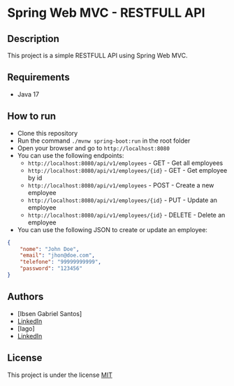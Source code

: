 # Spring Web MVC - RESTFULL API

## Description
This project is a simple RESTFULL API using Spring Web MVC.

## Requirements
- Java 17

## How to run
- Clone this repository
- Run the command `./mvnw spring-boot:run` in the root folder
- Open your browser and go to `http://localhost:8080`
- You can use the following endpoints:
    - `http://localhost:8080/api/v1/employees` - GET - Get all employees
    - `http://localhost:8080/api/v1/employees/{id}` - GET - Get employee by id
    - `http://localhost:8080/api/v1/employees` - POST - Create a new employee
    - `http://localhost:8080/api/v1/employees/{id}` - PUT - Update an employee
    - `http://localhost:8080/api/v1/employees/{id}` - DELETE - Delete an employee
- You can use the following JSON to create or update an employee:
```json
{
    "nome": "John Doe",
    "email": "jhon@doe.com",
    "telefone": "99999999999",
    "password": "123456"
}
```

## Authors
- [Ibsen Gabriel Santos]
- [LinkedIn](https://www.linkedin.com/in/ibsen-gabriel-santos)
- [Iago]
- [LinkedIn](https://www.linkedin.com/in/iago-gon%C3%A7alves-b1094a163/)

## License
This project is under the license [MIT](./LICENSE)
